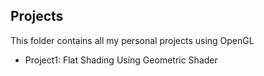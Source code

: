 ## Projects 

This folder contains all my personal projects using OpenGL

- Project1: Flat Shading Using Geometric Shader
